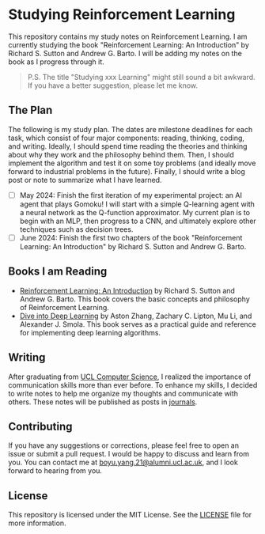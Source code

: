 # Studying Reinforcement Learning

This repository contains my study notes on Reinforcement Learning. I am currently studying the book "Reinforcement Learning: An Introduction" by Richard S. Sutton and Andrew G. Barto. I will be adding my notes on the book as I progress through it.

> P.S. The title "Studying xxx Learning" might still sound a bit awkward. If you have a better suggestion, please let me know.

## The Plan

The following is my study plan. The dates are milestone deadlines for each task, which consist of four major components: reading, thinking, coding, and writing. Ideally, I should spend time reading the theories and thinking about why they work and the philosophy behind them. Then, I should implement the algorithm and test it on some toy problems (and ideally move forward to industrial problems in the future). Finally, I should write a blog post or note to summarize what I have learned.

- [ ] May 2024: Finish the first iteration of my experimental project: an AI agent that plays Gomoku! I will start with a simple Q-learning agent with a neural network as the Q-function approximator. My current plan is to begin with an MLP, then progress to a CNN, and ultimately explore other techniques such as decision trees.
- [ ] June 2024: Finish the first two chapters of the book "Reinforcement Learning: An Introduction" by Richard S. Sutton and Andrew G. Barto.

## Books I am Reading

- [Reinforcement Learning: An Introduction](http://incompleteideas.net/book/the-book-2nd.html) by Richard S. Sutton and Andrew G. Barto. This book covers the basic concepts and philosophy of Reinforcement Learning.
- [Dive into Deep Learning](https://d2l.ai) by Aston Zhang, Zachary C. Lipton, Mu Li, and Alexander J. Smola. This book serves as a practical guide and reference for implementing deep learning algorithms.

## Writing

After graduating from [UCL Computer Science](https://ucl.ac.uk/computer-science), I realized the importance of communication skills more than ever before. To enhance my skills, I decided to write notes to help me organize my thoughts and communicate with others. These notes will be published as posts in [journals](journals).

## Contributing

If you have any suggestions or corrections, please feel free to open an issue or submit a pull request. I would be happy to discuss and learn from you. You can contact me at [boyu.yang.21@alumni.ucl.ac.uk](mailto:boyu.yang.21@alumni.ucl.ac.uk), and I look forward to hearing from you.

## License

This repository is licensed under the MIT License. See the [LICENSE](LICENSE) file for more information.
